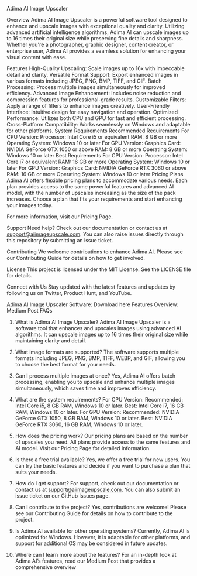Adima AI Image Upscaler

Overview
Adima AI Image Upscaler is a powerful software tool designed to enhance and upscale images with exceptional quality and clarity. Utilizing advanced artificial intelligence algorithms, Adima AI can upscale images up to 16 times their original size while preserving fine details and sharpness. Whether you're a photographer, graphic designer, content creator, or enterprise user, Adima AI provides a seamless solution for enhancing your visual content with ease.

Features
High-Quality Upscaling: Scale images up to 16x with impeccable detail and clarity.
Versatile Format Support: Export enhanced images in various formats including JPEG, PNG, BMP, TIFF, and GIF.
Batch Processing: Process multiple images simultaneously for improved efficiency.
Advanced Image Enhancement: Includes noise reduction and compression features for professional-grade results.
Customizable Filters: Apply a range of filters to enhance images creatively.
User-Friendly Interface: Intuitive design for easy navigation and operation.
Optimized Performance: Utilizes both CPU and GPU for fast and efficient processing.
Cross-Platform Compatibility: Works seamlessly on Windows and adaptable for other platforms.
System Requirements
Recommended Requirements
For CPU Version:
Processor: Intel Core i5 or equivalent
RAM: 8 GB or more
Operating System: Windows 10 or later
For GPU Version:
Graphics Card: NVIDIA GeForce GTX 1050 or above
RAM: 8 GB or more
Operating System: Windows 10 or later
Best Requirements
For CPU Version:
Processor: Intel Core i7 or equivalent
RAM: 16 GB or more
Operating System: Windows 10 or later
For GPU Version:
Graphics Card: NVIDIA GeForce RTX 3060 or above
RAM: 16 GB or more
Operating System: Windows 10 or later
Pricing Plans
Adima AI offers flexible pricing plans to accommodate various needs. Each plan provides access to the same powerful features and advanced AI model, with the number of upscales increasing as the size of the pack increases. Choose a plan that fits your requirements and start enhancing your images today.

For more information, visit our Pricing Page.

Support
Need help? Check out our documentation or contact us at support@aiimageupscale.com. You can also raise issues directly through this repository by submitting an issue ticket.

Contributing
We welcome contributions to enhance Adima AI. Please see our Contributing Guide for details on how to get involved.

License
This project is licensed under the MIT License. See the LICENSE file for details.

Connect with Us
Stay updated with the latest features and updates by following us on Twitter, Product Hunt, and YouTube.

Adima AI Image Upscaler Software: Download here
Features Overview: Medium Post
FAQs
1. What is Adima AI Image Upscaler?
Adima AI Image Upscaler is a software tool that enhances and upscales images using advanced AI algorithms. It can upscale images up to 16 times their original size while maintaining clarity and detail.

2. What image formats are supported?
The software supports multiple formats including JPEG, PNG, BMP, TIFF, WEBP, and GIF, allowing you to choose the best format for your needs.

3. Can I process multiple images at once?
Yes, Adima AI offers batch processing, enabling you to upscale and enhance multiple images simultaneously, which saves time and improves efficiency.

4. What are the system requirements?
For CPU Version:
Recommended: Intel Core i5, 8 GB RAM, Windows 10 or later.
Best: Intel Core i7, 16 GB RAM, Windows 10 or later.
For GPU Version:
Recommended: NVIDIA GeForce GTX 1050, 8 GB RAM, Windows 10 or later.
Best: NVIDIA GeForce RTX 3060, 16 GB RAM, Windows 10 or later.
5. How does the pricing work?
Our pricing plans are based on the number of upscales you need. All plans provide access to the same features and AI model. Visit our Pricing Page for detailed information.

6. Is there a free trial available?
Yes, we offer a free trial for new users. You can try the basic features and decide if you want to purchase a plan that suits your needs.

7. How do I get support?
For support, check out our documentation or contact us at support@aiimageupscale.com. You can also submit an issue ticket on our GitHub Issues page.

8. Can I contribute to the project?
Yes, contributions are welcome! Please see our Contributing Guide for details on how to contribute to the project.

9. Is Adima AI available for other operating systems?
Currently, Adima AI is optimized for Windows. However, it is adaptable for other platforms, and support for additional OS may be considered in future updates.

10. Where can I learn more about the features?
For an in-depth look at Adima AI’s features, read our Medium Post that provides a comprehensive overview
